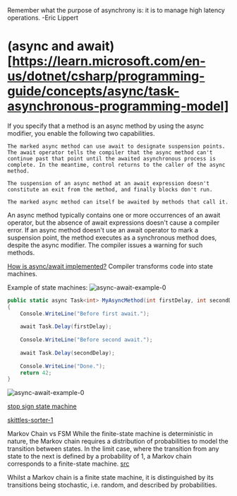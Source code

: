 Remember what the purpose of asynchrony is: it is to manage high latency operations. -Eric Lippert

# (async and await)[https://learn.microsoft.com/en-us/dotnet/csharp/programming-guide/concepts/async/task-asynchronous-programming-model]

If you specify that a method is an async method by using the async modifier, you enable the following two capabilities.

    The marked async method can use await to designate suspension points. The await operator tells the compiler that the async method can't continue past that point until the awaited asynchronous process is complete. In the meantime, control returns to the caller of the async method.

    The suspension of an async method at an await expression doesn't constitute an exit from the method, and finally blocks don't run.

    The marked async method can itself be awaited by methods that call it.

An async method typically contains one or more occurrences of an await operator, but the absence of await expressions doesn't cause a compiler error. If an async method doesn't use an await operator to mark a suspension point, the method executes as a synchronous method does, despite the async modifier. The compiler issues a warning for such methods.

[How is async/await implemented?](https://learn.microsoft.com/en-us/dotnet/csharp/async#what-happens-under-the-covers)
Compiler transforms code into state machines.

Example of state machines:
![async-await-example-0](StateMachine-00.png)

``` c#
public static async Task<int> MyAsyncMethod(int firstDelay, int secondDelay)
{
    Console.WriteLine("Before first await.");
    
    await Task.Delay(firstDelay);
    
    Console.WriteLine("Before second await.");
    
    await Task.Delay(secondDelay);
    
    Console.WriteLine("Done.");
    return 42;
}
```
![async-await-example-0](StateMachineConceptually_State0.webp)

[stop sign state machine](https://www.google.com/imgres?imgurl=https%3A%2F%2Fcdn.vhdlwhiz.com%2Fwp-content%2Fuploads%2F2016%2F11%2Fintersection_fsm.gif&imgrefurl=https%3A%2F%2Fvhdlwhiz.com%2Ffinite-state-machine%2F&tbnid=LkoboE5hL21V5M&vet=12ahUKEwi6l9yZptn8AhUg0MkDHeDGC_MQMygCegUIARDKAQ..i&docid=I8Q2M0x69reuOM&w=748&h=308&q=finite%20state%20machine%20gif&client=firefox-b-1-d&ved=2ahUKEwi6l9yZptn8AhUg0MkDHeDGC_MQMygCegUIARDKAQ)

[skittles-sorter-1]()

Markov Chain vs FSM
While the finite-state machine is deterministic in nature, the Markov chain requires a distribution of probabilities to model the transition between states. In the limit case, where the transition from any state to the next is defined by a probability of 1, a Markov chain corresponds to a finite-state machine. [src](https://www.baeldung.com/cs/markov-chain-vs-finite-state-machine)

Whilst a Markov chain is a finite state machine, it is distinguished by its transitions being stochastic, i.e. random, and described by probabilities.